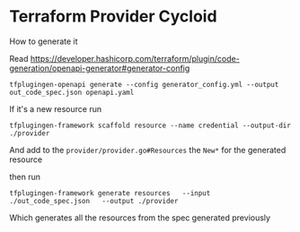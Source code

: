 # Terraform Provider Cycloid

How to generate it

Read https://developer.hashicorp.com/terraform/plugin/code-generation/openapi-generator#generator-config

```
tfplugingen-openapi generate --config generator_config.yml --output out_code_spec.json openapi.yaml
```

If it's a new resource run

```
tfplugingen-framework scaffold resource --name credential --output-dir ./provider
```

And add to the `provider/provider.go#Resources` the `New*` for the generated resource

then run

```
tfplugingen-framework generate resources   --input ./out_code_spec.json   --output ./provider
```

Which generates all the resources from the spec generated previously
